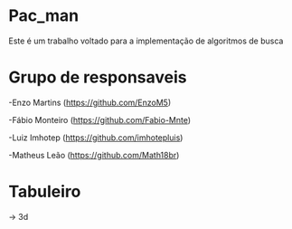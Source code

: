 # Pac_man
Este é um trabalho voltado para a implementação de algoritmos de busca

# Grupo de responsaveis
-Enzo Martins (https://github.com/EnzoM5)

-Fábio Monteiro (https://github.com/Fabio-Mnte)

-Luiz Imhotep (https://github.com/imhotepluis)

-Matheus Leão (https://github.com/Math18br)

# Tabuleiro
-> 3d
